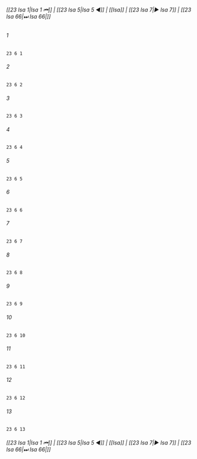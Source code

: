 
###### [[23 Isa 1|Isa 1 ⏮]] | [[23 Isa 5|Isa 5 ◀]] | [[Isa]] | [[23 Isa 7|▶ Isa 7]] | [[23 Isa 66|⏭ Isa 66|]]

###### 1
``` verse
23 6 1 
```
###### 2
``` verse
23 6 2 
```
###### 3
``` verse
23 6 3 
```
###### 4
``` verse
23 6 4 
```
###### 5
``` verse
23 6 5 
```
###### 6
``` verse
23 6 6 
```
###### 7
``` verse
23 6 7 
```
###### 8
``` verse
23 6 8 
```
###### 9
``` verse
23 6 9 
```
###### 10
``` verse
23 6 10 
```
###### 11
``` verse
23 6 11 
```
###### 12
``` verse
23 6 12 
```
###### 13
``` verse
23 6 13 
```

###### [[23 Isa 1|Isa 1 ⏮]] | [[23 Isa 5|Isa 5 ◀]] | [[Isa]] | [[23 Isa 7|▶ Isa 7]] | [[23 Isa 66|⏭ Isa 66|]]

